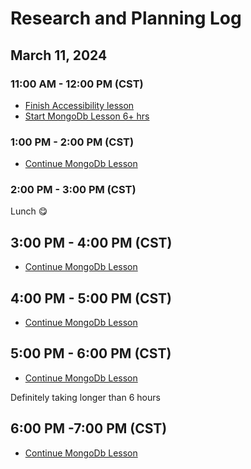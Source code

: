 # Research and Planning Log

## March 11, 2024

### 11:00 AM - 12:00 PM (CST)

- [Finish Accessibility lesson](https://www.codecademy.com/learn)
- [Start MongoDb Lesson 6+ hrs](https://www.codecademy.com/enrolled/courses/learn-mongodb)

### 1:00 PM - 2:00 PM (CST)

- [Continue MongoDb Lesson](https://www.codecademy.com/enrolled/courses/learn-mongodb)

### 2:00 PM - 3:00 PM (CST)

Lunch 😋

## 3:00 PM - 4:00 PM (CST)

- [Continue MongoDb Lesson](https://www.codecademy.com/enrolled/courses/learn-mongodb)

## 4:00 PM - 5:00 PM (CST)

- [Continue MongoDb Lesson](https://www.codecademy.com/enrolled/courses/learn-mongodb)

## 5:00 PM - 6:00 PM (CST)

- [Continue MongoDb Lesson](https://www.codecademy.com/enrolled/courses/learn-mongodb)

Definitely taking longer than 6 hours

## 6:00 PM -7:00 PM (CST)

- [Continue MongoDb Lesson](https://www.codecademy.com/enrolled/courses/learn-mongodb)